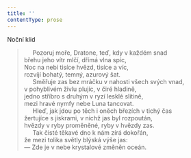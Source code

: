 ```yaml
---
title: ''
contentType: prose
---
```


Noční klid

>      Pozoruj moře, Dratone, teď, kdy v každém snad  
> břehu jeho vítr mlčí, dřímá vlna spíc,  
> Noc na nebi tisíce hvězd, tisíce a víc,  
> rozvíjí bohatý, temný, azurový šat.  
>      Směřuje zas bez mráčku v nahosti všech svých vnad,  
> v pohyblivém živlu plujíc, v čiré hladině,  
> jedno stříbro s druhým v ryzí lesklé slitině,  
> mezi hravé nymfy nebe Luna tancovat.  
>      Hleď, jak jdou po těch i oněch březích v tichý čas  
> žertujíce s jiskrami, v nichž jas byl rozpoután,  
> hvězdy v ryby proměněné, ryby v hvězdy zas.  
>      Tak čisté těkavé dno k nám zírá dokořán,  
> že mezi tolika světly blýská výše jas:  
> — Zde je v nebe krystalové změněn oceán.
